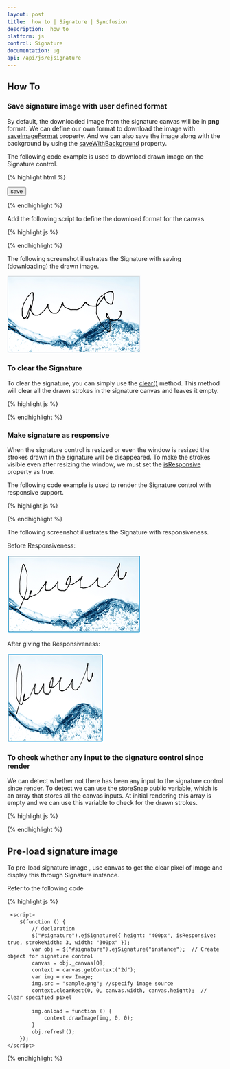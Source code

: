 ```yaml
---
layout: post
title:  how to | Signature | Syncfusion
description:  how to
platform: js
control: Signature
documentation: ug
api: /api/js/ejsignature
---
```


##  How To

### Save signature image with user defined format

By default, the downloaded image from the signature canvas will be in **png** format. We can define our own format to download the image with [saveImageFormat](https://help.syncfusion.com/api/js/ejsignature#members:saveimageformat) property. And we can also save the image along with the background by using the [saveWithBackground](https://help.syncfusion.com/api/js/ejsignature#members:savewithbackground) property.

The following code example is used to download drawn image on the Signature control.

{% highlight html %}

<div id="signature"></div>

<input id="save" type="button" value="save" />

{% endhighlight %}

Add the following script to define the download format for the canvas

{% highlight js %}

<script type="text/javascript">
        $(function () {
            $("signature").ejSignature({
                height: "500px",
                saveWithBackground: true,
                strokeWidth: 3,
                saveImageFormat :"jpg",
                backgroundImage: "../content/images/progressbar/water.png",

            });
            $("#signSave").ejButton({
                size: "normal", width: "70px",
                showRoundedCorner: true,
                click: onSave
            });  
        });

      function onSave(args) {
            var signature = $("#signature").ejSignature("instance");
            signature.save("MySignature");
        }

    </script>

{% endhighlight %}

The following screenshot illustrates the Signature with saving (downloading) the drawn image.

![save](How_To_images\savesignatureimagewithuserdefinedformat_img1.png)

### To clear the Signature

To clear the signature, you can simply use the [clear()](https://help.syncfusion.com/api/js/ejsignature#methods:clear) method. This method will clear all the drawn strokes in the signature canvas and leaves it empty.

{% highlight js %}

<script type="text/javascript">
        $(function () {
            $("signature").ejSignature({
                height: "500px",
                strokeWidth: 3

            });
            $("#signatureClear").ejButton({
                size: "normal", width: "70px",
                showRoundedCorner: true,
                click: "onClear"
            });  
        });

      function onClear(args) {
            var signature = $("#signature").ejSignature("instance");
            signature.clear();
        }

    </script>
    
{% endhighlight %}

### Make signature as responsive

When the signature control is resized or even the window is resized the strokes drawn in the signature will be disappeared. To make the strokes visible even after resizing the window, we must set the [isResponsive](https://help.syncfusion.com/api/js/ejsignature#members:isresponsive) property as true.

The following code example is used to render the Signature control with responsive support.

{% highlight js %}

   <script type="text/javascript">
        $("signature").ejSignature({
            isResponsive: true
        });
    </script>   

{% endhighlight %}

The following screenshot illustrates the Signature with responsiveness.

Before Responsiveness:

![responsive](How_To_images\makesignatureasresponsive_img1.png)


After giving the Responsiveness:

![responsive](How_To_images\makesignatureasresponsive_img2.png)


### To check whether any input to the signature control since render

We can detect whether not there has been any input to the signature control since render. To detect we can use the storeSnap public variable, which is an array that stores all the canvas inputs. At initial rendering this array is empty and we can use this variable to check for the drawn strokes.


{% highlight js %}

   <script type="text/javascript">
      var signature = $("#signature").ejSignature("instance");

            if (ej.isNullOrUndefined(signature.storeSnap)) {
               
                //Something

            }
    </script>   

{% endhighlight %}

## Pre-load signature image

To pre-load signature image , use canvas to get the clear pixel of image and display this through Signature instance. 
  
Refer to the following code

{% highlight js %}

     <script>
        $(function () {
            // declaration
            $("#signature").ejSignature({ height: "400px", isResponsive: true, strokeWidth: 3, width: "300px" });
            var obj = $("#signature").ejSignature("instance");  // Create object for signature control
            canvas = obj._canvas[0];
            context = canvas.getContext("2d");
            var img = new Image;
            img.src = "sample.png"; //specify image source
            context.clearRect(0, 0, canvas.width, canvas.height);  // Clear specified pixel

            img.onload = function () {
                context.drawImage(img, 0, 0);
            }
            obj.refresh();
        });
    </script>

{% endhighlight %}
 


